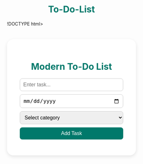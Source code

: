 # To-Do-List
!DOCTYPE html>
<html lang="en">
<head>
  <meta charset="UTF-8" />
  <meta name="viewport" content="width=device-width, initial-scale=1.0"/>
  <title>Modern To-Do List</title>
  <style>
    * {
      box-sizing: border-box;
    }

    body {
      font-family: 'Segoe UI', sans-serif;
      background: #e0f7fa;
      margin: 0;
      padding: 0;
      display: flex;
      justify-content: center;
      align-items: flex-start;
      height: 100vh;
    }

    .todo-container {
      background: #ffffff;
      margin-top: 40px;
      padding: 30px 40px;
      border-radius: 20px;
      box-shadow: 0 4px 12px rgba(0, 0, 0, 0.1);
      width: 100%;
      max-width: 450px;
    }

    h1 {
      text-align: center;
      color: #00796b;
      margin-bottom: 20px;
    }

    .input-section {
      display: flex;
      flex-direction: column;
      gap: 10px;
      margin-bottom: 20px;
    }

    input, select {
      padding: 10px;
      border: 1px solid #ccc;
      border-radius: 8px;
      font-size: 1rem;
    }

    button {
      padding: 10px;
      background-color: #00796b;
      color: white;
      border: none;
      border-radius: 8px;
      font-size: 1rem;
      cursor: pointer;
      transition: background 0.3s;
    }

    button:hover {
      background-color: #004d40;
    }

    .task-card {
      background: #f1f8e9;
      padding: 15px;
      margin-bottom: 15px;
      border-left: 5px solid #00796b;
      border-radius: 10px;
      position: relative;
    }

    .task-card.completed {
      opacity: 0.6;
      text-decoration: line-through;
    }

    .task-info {
      display: flex;
      justify-content: space-between;
      flex-wrap: wrap;
    }

    .task-buttons {
      margin-top: 10px;
      display: flex;
      justify-content: flex-end;
      gap: 10px;
    }

    .task-buttons button {
      font-size: 0.9rem;
      padding: 5px 10px;
      border-radius: 5px;
    }

    .delete-btn {
      background: #e53935;
    }

    .complete-btn {
      background: #43a047;
    }

    .category {
      font-style: italic;
      font-size: 0.9rem;
      color: #555;
    }
  </style>
</head>
<body>
  <div class="todo-container">
    <h1>Modern To-Do List</h1>
    <div class="input-section">
      <input type="text" id="taskInput" placeholder="Enter task..." />
      <input type="date" id="dueDateInput" />
      <select id="categoryInput">
        <option value="" disabled selected>Select category</option>
        <option value="Work">Work</option>
        <option value="Personal">Personal</option>
        <option value="Urgent">Urgent</option>
        <option value="Others">Others</option>
      </select>
      <button onclick="addTask()">Add Task</button>
    </div>
    <div id="taskList"></div>
  </div>

  <script>
    function addTask() {
      const taskInput = document.getElementById("taskInput");
      const dueDateInput = document.getElementById("dueDateInput");
      const categoryInput = document.getElementById("categoryInput");

      const task = taskInput.value.trim();
      const dueDate = dueDateInput.value;
      const category = categoryInput.value;

      if (!task || !dueDate || !category) {
        alert("Please fill all fields.");
        return;
      }

      const taskCard = document.createElement("div");
      taskCard.className = "task-card";

      taskCard.innerHTML = `
        <div class="task-info">
          <div><strong>${task}</strong></div>
          <div><small>Due: ${dueDate}</small></div>
          <div class="category">Category: ${category}</div>
        </div>
        <div class="task-buttons">
          <button class="complete-btn" onclick="toggleComplete(this)">Complete</button>
          <button class="delete-btn" onclick="deleteTask(this)">Delete</button>
        </div>
      `;

      document.getElementById("taskList").appendChild(taskCard);

      // Clear input fields
      taskInput.value = "";
      dueDateInput.value = "";
      categoryInput.selectedIndex = 0;
    }

    function deleteTask(btn) {
      btn.closest(".task-card").remove();
    }

    function toggleComplete(btn) {
      const card = btn.closest(".task-card");
      card.classList.toggle("completed");
    }
  </script>
</body>
</html>




